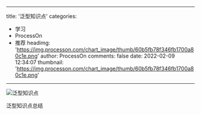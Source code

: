 
---
title: '泛型知识点'
categories: 
 - 学习
 - ProcessOn
 - 推荐
headimg: 'https://img.processon.com/chart_image/thumb/60b5fb78f346fb1700a80c1e.png'
author: ProcessOn
comments: false
date: 2022-02-09 12:34:07
thumbnail: 'https://img.processon.com/chart_image/thumb/60b5fb78f346fb1700a80c1e.png'
---

<div>   
<img class="thumb" alt="泛型知识点" src="https://img.processon.com/chart_image/thumb/60b5fb78f346fb1700a80c1e.png" referrerpolicy="no-referrer">
<p>泛型知识点总结</p>  
</div>
            
